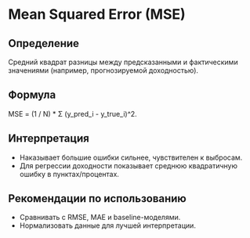 # Mean Squared Error (MSE)

## Определение
Средний квадрат разницы между предсказанными и фактическими значениями (например, прогнозируемой доходностью).

## Формула
MSE = (1 / N) * Σ (y_pred_i - y_true_i)^2.

## Интерпретация
- Наказывает большие ошибки сильнее, чувствителен к выбросам.
- Для регрессии доходности показывает среднюю квадратичную ошибку в пунктах/процентах.

## Рекомендации по использованию
- Сравнивать с RMSE, MAE и baseline-моделями.
- Нормализовать данные для лучшей интерпретации.
